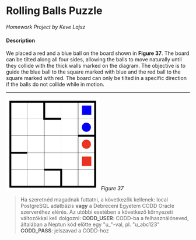 # Rolling Balls Puzzle

_Homework Project by Keve Lajsz_

#### Description

We placed a red and a blue ball on the board shown in **Figure 37**. The board can be tilted along
all
four sides, allowing the balls to move naturally until they collide with the thick walls marked on
the diagram. The objective is to guide the blue ball to the square marked with blue and the red ball
to the square marked with red. The board can only be tilted in a specific direction if the balls do
not collide while in motion.

---

<!--suppress CheckImageSize -->
<img src="task_illustration.png" width="256" alt="Figure 37" title="Figure 37">
<em>Figure 37</em>

> Ha szeretnéd magadnak futtatni, a következők kellenek: local PostgreSQL adatbázis **vagy** a
> Debreceni Egyetem CODD Oracle szerveréhez elérés. Az utóbbi esetében a következő környezeti
> változókkal kell dolgozni:
> **CODD_USER**: CODD-ba a felhasználóneved, általában a Neptun kód előtte egy "u_"-val, pl. "u_abc123"
> **CODD_PASS**: jelszavad a CODD-hoz
